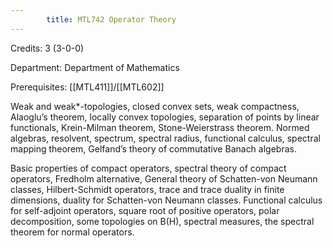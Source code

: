 ```yaml
---
        title: MTL742 Operator Theory
---
```

Credits: 3 (3-0-0)

Department: Department of Mathematics

Prerequisites: [[MTL411]]/[[MTL602]]

Weak and weak*-topologies, closed convex sets, weak compactness, Alaoglu’s theorem, locally convex topologies, separation of points by linear functionals, Krein-Milman theorem, Stone-Weierstrass theorem. Normed algebras, resolvent, spectrum, spectral radius, functional calculus, spectral mapping theorem, Gelfand’s theory of commutative Banach algebras.

Basic properties of compact operators, spectral theory of compact operators, Fredholm alternative, General theory of Schatten-von Neumann classes, Hilbert-Schmidt operators, trace and trace duality in finite dimensions, duality for Schatten-von Neumann classes. Functional calculus for self-adjoint operators, square root of positive operators, polar decomposition, some topologies on B(H), spectral measures, the spectral theorem for normal operators.